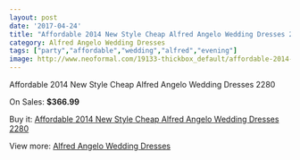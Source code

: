 ```yaml
---
layout: post
date: '2017-04-24'
title: "Affordable 2014 New Style Cheap Alfred Angelo Wedding Dresses 2280"
category: Alfred Angelo Wedding Dresses
tags: ["party","affordable","wedding","alfred","evening"]
image: http://www.neoformal.com/19133-thickbox_default/affordable-2014-new-style-cheap-alfred-angelo-wedding-dresses-2280.jpg
---
```

Affordable 2014 New Style Cheap Alfred Angelo Wedding Dresses 2280

On Sales: **$366.99**
<a href="https://www.neoformal.com/en/alfred-angelo-wedding-dresses-2014/6126-affordable-2014-new-style-cheap-alfred-angelo-wedding-dresses-2280.html"><amp-img layout="responsive" width="600" height="600" src="//www.neoformal.com/19133-thickbox_default/affordable-2014-new-style-cheap-alfred-angelo-wedding-dresses-2280.jpg" alt="Affordable 2014 New Style Cheap Alfred Angelo Wedding Dresses 2280 0" /></a>
<a href="https://www.neoformal.com/en/alfred-angelo-wedding-dresses-2014/6126-affordable-2014-new-style-cheap-alfred-angelo-wedding-dresses-2280.html"><amp-img layout="responsive" width="600" height="600" src="//www.neoformal.com/19135-thickbox_default/affordable-2014-new-style-cheap-alfred-angelo-wedding-dresses-2280.jpg" alt="Affordable 2014 New Style Cheap Alfred Angelo Wedding Dresses 2280 1" /></a>
<a href="https://www.neoformal.com/en/alfred-angelo-wedding-dresses-2014/6126-affordable-2014-new-style-cheap-alfred-angelo-wedding-dresses-2280.html"><amp-img layout="responsive" width="600" height="600" src="//www.neoformal.com/19134-thickbox_default/affordable-2014-new-style-cheap-alfred-angelo-wedding-dresses-2280.jpg" alt="Affordable 2014 New Style Cheap Alfred Angelo Wedding Dresses 2280 2" /></a>

Buy it: [Affordable 2014 New Style Cheap Alfred Angelo Wedding Dresses 2280](https://www.neoformal.com/en/alfred-angelo-wedding-dresses-2014/6126-affordable-2014-new-style-cheap-alfred-angelo-wedding-dresses-2280.html "Affordable 2014 New Style Cheap Alfred Angelo Wedding Dresses 2280")

View more: [Alfred Angelo Wedding Dresses](https://www.neoformal.com/en/80-alfred-angelo-wedding-dresses-2014 "Alfred Angelo Wedding Dresses")